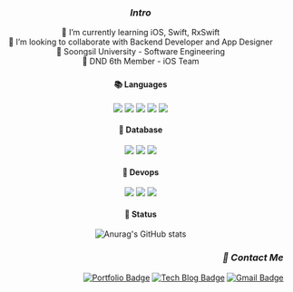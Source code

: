 <div align="center">
<h3 align="center">
  
  _Intro_ 
  
</h3>
  
🌱 I’m currently learning iOS, Swift, RxSwift <br>
👯 I’m looking to collaborate with Backend Developer and App Designer <br>
🏫 Soongsil University - Software Engineering <br>
🧩 DND 6th Member - iOS Team <br>

<h3 align="center"🛠 Tech Stack</h3>
  
#### 📚 Languages
<p>
  <img src="https://img.shields.io/badge/Swift-F05138?style=flat-square&logo=Swift&logoColor=white"/> 
  <img src="https://img.shields.io/badge/Python-3776AB?style=flat-square&logo=Python&logoColor=white"/>
  <img src="https://img.shields.io/badge/-C++-00599C?style=flat-square&logo=c%2B%2B&logoColor=white"/> 
  <img src="https://img.shields.io/badge/JavaScript-F7DF1E?style=flat-square&logo=JavaScript&logoColor=white"/> 
  <img src="https://img.shields.io/badge/ReactNative-61DAFB?style=flat-square&logo=React&logoColor=white"/> 
</p>
  
#### 🧺 Database
<p>
  <img src="https://img.shields.io/badge/MySQL-4479A1?style=flat-square&logo=MySQL&logoColor=white"/> 
  <img src="https://img.shields.io/badge/Oracle-F80000?style=flat-square&logo=Oracle&logoColor=white"/> 
  <img src="https://img.shields.io/badge/Redis-DC382D?style=flat-square&logo=Redis&logoColor=white"/>
</p>
  
#### 🐳 Devops
  
<p>
  <img src="https://img.shields.io/badge/Git-F05032?style=flat-square&logo=Git&logoColor=white"/> 
  <img src="https://img.shields.io/badge/Amazon AWS-232F3E?style=flat-square&logo=Amazon%20AWS&logoColor=white"/> 
  <img src="https://img.shields.io/badge/Docker-2496ED?style=flat-square&logo=Docker&logoColor=white"/> 
</p>
  
#### 🤯 Status

![Anurag's GitHub stats](https://github-readme-stats.vercel.app/api?username=injeChoi&show_icons=true&theme=light) 

<div align=right>
<h3 align="right">
  
  _🤝 Contact Me_

</h3>

[![Portfolio Badge](http://img.shields.io/badge/-Portfolio-black?style=flat-square&logo=Notion&link=https://www.notion.so/58346f7ffc914f0f90f488e9c7c61ab6/)](https://www.notion.so/58346f7ffc914f0f90f488e9c7c61ab6/)
[![Tech Blog Badge](http://img.shields.io/badge/-Tech%20blog-black?style=flat-square&logo=Bloglovin&link=https://nowios.tistory.com/)](https://nowios.tistory.com/)
[![Gmail Badge](https://img.shields.io/badge/-Gmail-d14836?style=flat-square&logo=Gmail&logoColor=white&link=mailto:2015jasonc@gmail.com)](mailto:2015jasonc@gmail.com)

</div>
</div>
